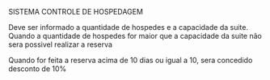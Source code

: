 SISTEMA CONTROLE DE HOSPEDAGEM

Deve ser informado a quantidade de hospedes e a capacidade da suite.
Quando a quantidade de hospedes for maior que a capacidade da suite não sera possivel realizar a reserva

Quando for feita a reserva acima de 10 dias ou igual a 10, sera concedido desconto de 10%
